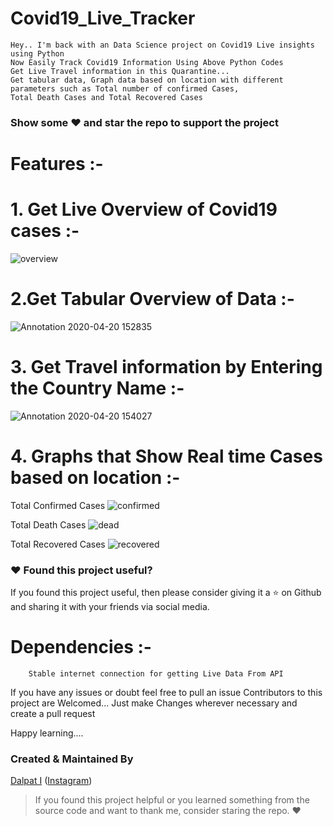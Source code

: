 # Covid19_Live_Tracker

	Hey.. I'm back with an Data Science project on Covid19 Live insights using Python
	Now Easily Track Covid19 Information Using Above Python Codes
	Get Live Travel information in this Quarantine...
	Get tabular data, Graph data based on location with different parameters such as Total number of confirmed Cases,
	Total Death Cases and Total Recovered Cases


### Show some :heart: and star the repo to support the project

# Features :-
# 1. Get Live Overview of Covid19 cases :-
    
   ![overview](https://user-images.githubusercontent.com/49696449/79738968-210bd280-831b-11ea-9c23-4a2c5a95c68a.jpg)

# 2.Get Tabular Overview of Data :-

   ![Annotation 2020-04-20 152835](https://user-images.githubusercontent.com/49696449/79739316-a5f6ec00-831b-11ea-89ba-7631231ed3b9.jpg)

# 3. Get Travel information by Entering the Country Name :-
 
  ![Annotation 2020-04-20 154027](https://user-images.githubusercontent.com/49696449/79740559-8234a580-831d-11ea-87a1-2ca89ce458ef.jpg)

# 4. Graphs that Show Real time Cases based on location :-
       
Total Confirmed Cases
	 ![confirmed](https://user-images.githubusercontent.com/49696449/79737665-4992cd00-8319-11ea-9aa7-06f460fa193b.jpg)
	 
Total Death Cases
         ![dead](https://user-images.githubusercontent.com/49696449/79738455-667bd000-831a-11ea-9897-ec497bab611a.jpg)
 
Total Recovered Cases
         ![recovered](https://user-images.githubusercontent.com/49696449/79738687-b78bc400-831a-11ea-9189-da0ddd329564.jpg)
	 
	 
	 
### :heart: Found this project useful?

If you found this project useful, then please consider giving it a :star: on Github and sharing it with your friends via social media.
 
# Dependencies :-

		Stable internet connection for getting Live Data From API


If you have any issues or doubt feel free to pull an issue
Contributors to this project are Welcomed...
Just make Changes wherever necessary and create a pull request

Happy learning....

### Created & Maintained By

[Dalpat I](https://github.com/dalpat98)
([Instagram](https://www.instagram.com/dalpat_chaudhary__/))

> If you found this project helpful or you learned something from the source code and want to thank me, consider staring the repo. :heart:
